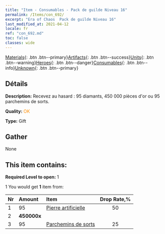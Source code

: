 ```yaml
---
title: "Item - Consumables - Pack de guilde Niveau 16"
permalink: /Items/con_692/
excerpt: "Era of Chaos  Pack de guilde Niveau 16"
last_modified_at: 2021-04-12
locale: fr
ref: "con_692.md"
toc: false
classes: wide
---
```

 [Materials](/fr/Items/){: .btn .btn--primary}[Artifacts](/fr/Items/Artifacts/){: .btn .btn--success}[Units](/fr/Items/Units/){: .btn .btn--warning}[Heroes](/fr/Items/Heroes/){: .btn .btn--danger}[Consumables](/fr/Items/Consumables/){: .btn .btn--info}[Unknown](/fr/Items/Unknown/){: .btn .btn--primary}

## Détails
 **Description:** Recevez au hasard : 95 diamants, 450 000 pièces d'or ou 95 parchemins de sorts.

 **Quality:** <span style="color: #FF8C00">OK</span>

 **Type:** Gift

## Gather

  None

## This item contains:

 **Required Level to open:** 1

 1 You would get **1** item  from:

  | Nr | Amount |     Item    | Drop Rate,% |
  |:---|:-------|:------------|:---------:|
  | 1 | 95 | [Pierre artificielle](/fr/Items/art_188/) | 50 | 
  | 2 |  **450000x** | <i class="fas fa-coins"/> |  | 25 | 
  | 3 | 95 | [Parchemins de sorts](/fr/Items/con_694/) | 25 | 
